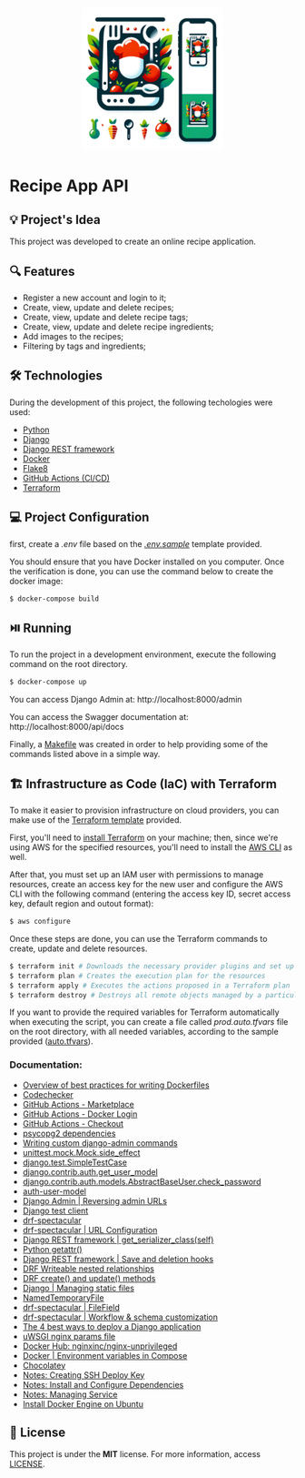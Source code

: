 <h1 align="center"><img alt="Recipe App API" title="Recipe App API" src=".github/logo.png" width="250" /></h1>

# Recipe App API

## 💡 Project's Idea

This project was developed to create an online recipe application.

## 🔍 Features

* Register a new account and login to it;
* Create, view, update and delete recipes;
* Create, view, update and delete recipe tags;
* Create, view, update and delete recipe ingredients;
* Add images to the recipes;
* Filtering by tags and ingredients;

## 🛠 Technologies

During the development of this project, the following techologies were used:

- [Python](https://www.python.org/)
- [Django](https://www.djangoproject.com/)
- [Django REST framework](https://www.django-rest-framework.org/)
- [Docker](https://www.docker.com/)
- [Flake8](https://flake8.pycqa.org/en/latest/)
- [GitHub Actions (CI/CD)](https://github.com/features/actions)
- [Terraform](https://www.terraform.io/)

## 💻 Project Configuration

first, create a *.env* file based on the [*.env.sample*](./.env.sample) template provided.

You should ensure that you have Docker installed on you computer. Once the verification is done, you can use the command below to create the docker image:

```bash
$ docker-compose build
```

## ⏯️ Running

To run the project in a development environment, execute the following command on the root directory.

```bash
$ docker-compose up
```

You can access Django Admin at: http://localhost:8000/admin

You can access the Swagger documentation at: http://localhost:8000/api/docs

Finally, a [Makefile](./Makefile) was created in order to help providing some of the commands listed above in a simple way.

## 🏗️ Infrastructure as Code (IaC) with Terraform

To make it easier to provision infrastructure on cloud providers, you can make use of the [Terraform template](main.tf) provided.

First, you'll need to [install Terraform](https://developer.hashicorp.com/terraform/downloads) on your machine; then, since we're using AWS for the specified resources, you'll need to install the [AWS CLI](https://docs.aws.amazon.com/cli/latest/userguide/getting-started-install.html) as well.

After that, you must set up an IAM user with permissions to manage resources, create an access key for the new user and configure the AWS CLI with the following command (entering the access key ID, secret access key, default region and outout format):

```bash
$ aws configure
```

Once these steps are done, you can use the Terraform commands to create, update and delete resources.

```bash
$ terraform init # Downloads the necessary provider plugins and set up the working directory
$ terraform plan # Creates the execution plan for the resources
$ terraform apply # Executes the actions proposed in a Terraform plan
$ terraform destroy # Destroys all remote objects managed by a particular Terraform configuration
```

If you want to provide the required variables for Terraform automatically when executing the script, you can create a file called *prod.auto.tfvars* file on the root directory, with all needed variables, according to the sample provided ([auto.tfvars](auto.tfvars)).

### Documentation:
* [Overview of best practices for writing Dockerfiles](https://docs.docker.com/develop/develop-images/dockerfile_best-practices/)
* [Codechecker](https://codechecker.app/checker/londonappdev/start/recipe-app-api-2/)
* [GitHub Actions - Marketplace](https://github.com/marketplace?type=actions)
* [GitHub Actions - Docker Login](https://github.com/marketplace/actions/docker-login)
* [GitHub Actions - Checkout](https://github.com/marketplace/actions/checkout)
* [psycopg2 dependencies](https://www.psycopg.org/docs/install.html#build-prerequisites)
* [Writing custom django-admin commands](https://docs.djangoproject.com/en/3.2/howto/custom-management-commands/)
* [unittest.mock.Mock.side_effect](https://docs.python.org/3/library/unittest.mock.html#unittest.mock.Mock.side_effect)
* [django.test.SimpleTestCase](https://docs.djangoproject.com/en/3.2/topics/testing/tools/#django.test.SimpleTestCase)
* [django.contrib.auth.get_user_model](https://docs.djangoproject.com/en/3.2/topics/auth/customizing/#django.contrib.auth.get_user_model)
* [django.contrib.auth.models.AbstractBaseUser.check_password](https://docs.djangoproject.com/en/3.2/topics/auth/customizing/#django.contrib.auth.models.AbstractBaseUser.check_password)
* [auth-user-model](https://docs.djangoproject.com/en/3.2/ref/settings/#auth-user-model)
* [Django Admin | Reversing admin URLs](https://docs.djangoproject.com/en/3.1/ref/contrib/admin/#reversing-admin-urls)
* [Django test client](https://docs.djangoproject.com/en/3.2/topics/testing/tools/#overview-and-a-quick-example)
* [drf-spectacular](https://drf-spectacular.readthedocs.io/en/latest/index.html)
* [drf-spectacular | URL Configuration](https://drf-spectacular.readthedocs.io/en/latest/readme.html#take-it-for-a-spin)
* [Django REST framework | get_serializer_class(self)](https://www.django-rest-framework.org/api-guide/generic-views/#get_serializer_classself)
* [Python getattr()](https://docs.python.org/3/library/functions.html#getattr)
* [Django REST framework | Save and deletion hooks](https://www.django-rest-framework.org/api-guide/generic-views/#get_serializer_classself)
* [DRF Writeable nested relationships](https://www.django-rest-framework.org/api-guide/relations/#writable-nested-serializers)
* [DRF create() and update() methods](https://www.django-rest-framework.org/api-guide/serializers/#saving-instances)
* [Django | Managing static files](https://docs.djangoproject.com/en/3.2/howto/static-files/)
* [NamedTemporaryFile](https://docs.python.org/3/library/tempfile.html#tempfile.NamedTemporaryFile)
* [drf-spectacular | FileField](https://drf-spectacular.readthedocs.io/en/latest/faq.html#filefield-imagefield-is-not-handled-properly-in-the-schema)
* [drf-spectacular | Workflow & schema customization](https://drf-spectacular.readthedocs.io/en/latest/customization.html)
* [The 4 best ways to deploy a Django application](https://youtu.be/IoxHUrbiqUo)
* [uWSGI nginx params file](https://uwsgi-docs.readthedocs.io/en/latest/Nginx.html#what-is-the-uwsgi-params-file)
* [Docker Hub: nginxinc/nginx-unprivileged](https://hub.docker.com/r/nginxinc/nginx-unprivileged)
* [Docker | Environment variables in Compose](https://docs.docker.com/compose/environment-variables/)
* [Chocolatey](https://chocolatey.org/)
* [Notes: Creating SSH Deploy Key](https://github.com/LondonAppDeveloper/build-a-backend-rest-api-with-python-django-advanced-resources/blob/main/deployment.md#deployment)
* [Notes: Install and Configure Dependencies](https://github.com/LondonAppDeveloper/build-a-backend-rest-api-with-python-django-advanced-resources/blob/main/deployment.md#install-and-configure-depdencies)
* [Notes: Managing Service](https://github.com/LondonAppDeveloper/build-a-backend-rest-api-with-python-django-advanced-resources/blob/main/deployment.md#running-docker-service)
* [Install Docker Engine on Ubuntu](https://docs.docker.com/engine/install/ubuntu/)

## 📄 License

This project is under the **MIT** license. For more information, access [LICENSE](./LICENSE).
